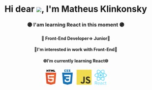 <h1 align="center">Hi dear <img src="https://raw.githubusercontent.com/kaueMarques/kaueMarques/master/hi.gif" width="30px">, I'm Matheus Klinkonsky</h1>
<h3 align="center"> 🟣 I'am learning React in this moment 🟣 </h3>
<h4 align="center">👾 Front-End Developer=> Junior👾</h4>
<h4 align="center">🌌I'm interested in work with Front-End🌌 </h4>
<h4 align="center">🌐I’m currently learning <strong>React</strong>🌐</h4>

<p align="center">
<img src="https://raw.githubusercontent.com/devicons/devicon/master/icons/html5/html5-original-wordmark.svg" alt="html5"  width="50" height="50"/>
<img src="https://raw.githubusercontent.com/devicons/devicon/master/icons/css3/css3-plain-wordmark.svg" alt="css3"  width="50" height="50"/>
<img src="https://raw.githubusercontent.com/devicons/devicon/master/icons/javascript/javascript-original.svg" alt="javascript" width="50" height="50"/>
<img src="https://raw.githubusercontent.com/devicons/devicon/master/icons/react/react-original-wordmark.svg" alt="react" width="50" height="50"/>
</p>
